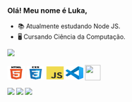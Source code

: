 ### Olá! Meu nome é Luka,

- 📚 Atualmente estudando Node JS.
- 🖥️ Cursando Ciência da Computação.

<div>
     <img height="150em" src="https://github-readme-stats.vercel.app/api/top-langs/?username=lukasl0&layout=compact&hide_border=true&title_color=D0C5EF&text_color=fbc7d4&bg_color=0d1117">
</div>

<div style="display: inline_block"><br>
  <img align="center" alt="" height="30" width="40" src="https://raw.githubusercontent.com/devicons/devicon/1119b9f84c0290e0f0b38982099a2bd027a48bf1/icons/html5/html5-original-wordmark.svg">
  <img align="center" alt="" height="30" width="40" src="https://raw.githubusercontent.com/devicons/devicon/1119b9f84c0290e0f0b38982099a2bd027a48bf1/icons/css3/css3-original-wordmark.svg">
  <img align="center" alt="" height="30" width="40" src="https://raw.githubusercontent.com/devicons/devicon/1119b9f84c0290e0f0b38982099a2bd027a48bf1/icons/javascript/javascript-original.svg">
  <img align="center" height="30" width="40" src="https://raw.githubusercontent.com/devicons/devicon/1119b9f84c0290e0f0b38982099a2bd027a48bf1/icons/vscode/vscode-original.svg">
  <img align="center" height="35" width="35" src="https://cdn.discordapp.com/attachments/890745869832454145/1124396036157349998/icons8-react-40.png">
</div>

<br>

<div>
     <a href="https://lukasl0.github.io/" target="_blank"><img src="https://img.shields.io/badge/-🚀%20Portfólio-critical?style=for-the-badge&logoColor=white"></a>
     <a href="https://www.linkedin.com/in/luka-souza-6609ba217" target="_blank"><img src="https://img.shields.io/badge/-LinkedIn-%230077B5?style=for-the-badge&logo=linkedin&logoColor=white"></a>
     <a href = "mailto:lukasouza77@gmail.com"><img src="https://img.shields.io/badge/-Gmail-%23333?style=for-the-badge&logo=gmail&logoColor=white"></a>
</div>
